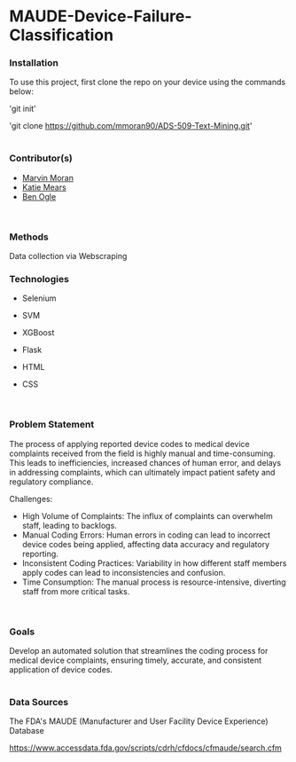 # MAUDE-Device-Failure-Classification

### Installation
To use this project, first clone the repo on your device using the commands below:

'git init'

'git clone https://github.com/mmoran90/ADS-509-Text-Mining.git'
</br>
</br>


### Contributor(s)
* [Marvin Moran](https://github.com/mmoran90)
* [Katie Mears](https://github.com/KatieMears628)
* [Ben Ogle](https://github.com/dsklnr)
</br>

### Methods
Data collection via Webscraping 
</br>

### Technologies
- Selenium 

- SVM

- XGBoost 

- Flask

- HTML

- CSS

</br>

### Problem Statement
The process of applying reported device codes to medical device complaints received from the field is highly manual and time-consuming. 
This leads to inefficiencies, increased chances of human error, and delays in addressing complaints, which can ultimately impact patient safety and regulatory compliance.

Challenges:

- High Volume of Complaints: The influx of complaints can overwhelm staff, leading to backlogs.
- Manual Coding Errors: Human errors in coding can lead to incorrect device codes being applied, affecting data accuracy and regulatory reporting.
- Inconsistent Coding Practices: Variability in how different staff members apply codes can lead to inconsistencies and confusion.
- Time Consumption: The manual process is resource-intensive, diverting staff from more critical tasks.
</br>

### Goals
Develop an automated solution that streamlines the coding process for medical device complaints, ensuring timely, accurate, and consistent application of device codes.
</br>
</br>


### Data Sources
The FDA's MAUDE (Manufacturer and User Facility Device Experience) Database 

https://www.accessdata.fda.gov/scripts/cdrh/cfdocs/cfmaude/search.cfm

